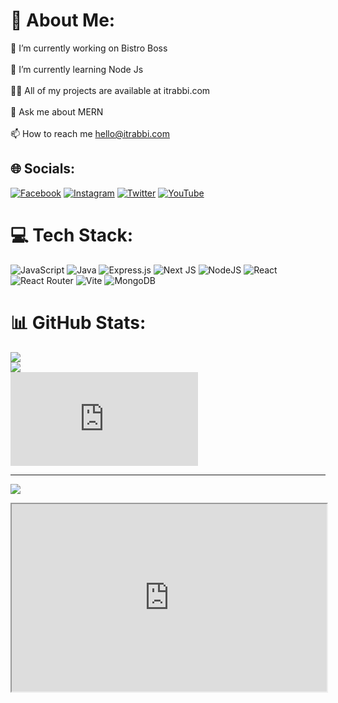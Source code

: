 # 💫 About Me:
🔭 I’m currently working on Bistro Boss<br><br>🌱 I’m currently learning Node Js<br><br>👨‍💻 All of my projects are available at itrabbi.com<br><br>💬 Ask me about MERN<br><br>📫 How to reach me hello@itrabbi.com


## 🌐 Socials:
[![Facebook](https://img.shields.io/badge/Facebook-%231877F2.svg?logo=Facebook&logoColor=white)](https://facebook.com/itrabbi1) [![Instagram](https://img.shields.io/badge/Instagram-%23E4405F.svg?logo=Instagram&logoColor=white)](https://instagram.com/itrabbi1) [![Twitter](https://img.shields.io/badge/Twitter-%231DA1F2.svg?logo=Twitter&logoColor=white)](https://twitter.com/itrabbi1) [![YouTube](https://img.shields.io/badge/YouTube-%23FF0000.svg?logo=YouTube&logoColor=white)](https://youtube.com/@itrabbi) 

# 💻 Tech Stack:
![JavaScript](https://img.shields.io/badge/javascript-%23323330.svg?style=flat&logo=javascript&logoColor=%23F7DF1E) ![Java](https://img.shields.io/badge/java-%23ED8B00.svg?style=flat&logo=openjdk&logoColor=white) ![Express.js](https://img.shields.io/badge/express.js-%23404d59.svg?style=flat&logo=express&logoColor=%2361DAFB) ![Next JS](https://img.shields.io/badge/Next-black?style=flat&logo=next.js&logoColor=white) ![NodeJS](https://img.shields.io/badge/node.js-6DA55F?style=flat&logo=node.js&logoColor=white) ![React](https://img.shields.io/badge/react-%2320232a.svg?style=flat&logo=react&logoColor=%2361DAFB) ![React Router](https://img.shields.io/badge/React_Router-CA4245?style=flat&logo=react-router&logoColor=white) ![Vite](https://img.shields.io/badge/vite-%23646CFF.svg?style=flat&logo=vite&logoColor=white) ![MongoDB](https://img.shields.io/badge/MongoDB-%234ea94b.svg?style=flat&logo=mongodb&logoColor=white)
# 📊 GitHub Stats:
![](https://github-readme-stats.vercel.app/api?username=itrabbi&theme=radical&hide_border=true&include_all_commits=true&count_private=false)<br/>
![](https://github-readme-streak-stats.herokuapp.com/?user=itrabbi&theme=radical&hide_border=true)<br/>
![](http://127.0.0.1:5500/index.html) <br/>


---
[![](https://visitcount.itsvg.in/api?id=itrabbi&icon=5&color=0)](https://visitcount.itsvg.in)

<!-- Proudly created with GPRM ( https://gprm.itsvg.in ) -->
<iframe height="300" style="width: 100%;" src="https://codepen.io/aybukeceylan/embed/poEqdWZ?default-tab=html%2Cresult"
</iframe>
